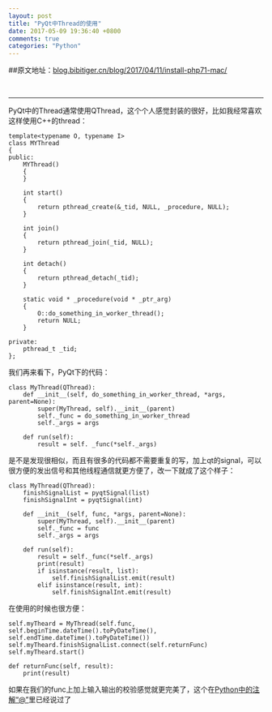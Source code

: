 ```yaml
---
layout: post
title: "PyQt中Thread的使用"
date: 2017-05-09 19:36:40 +0800
comments: true
categories: "Python"
---
```


##原文地址：[blog.bibitiger.cn/blog/2017/04/11/install-php71-mac/](http://blog.bibitiger.cn/blog/2017/05/09/use-thread-in-pyqt/)

<br/>

---

PyQt中的Thread通常使用QThread，这个个人感觉封装的很好，比如我经常喜欢这样使用C++的thread：

<!--more-->

```
template<typename O, typename I>
class MYThread
{
public:
	MYThread()
	{
	}

	int start()
	{
		return pthread_create(&_tid, NULL, _procedure, NULL);
	}

	int join()
	{
		return pthread_join(_tid, NULL);
	}

	int detach()
	{
		return pthread_detach(_tid);
	}

	static void * _procedure(void * _ptr_arg)
	{
		O::do_something_in_worker_thread();
		return NULL;
	}

private:
	pthread_t _tid;
};

```

我们再来看下，PyQt下的代码：

```
class MyThread(QThread):
    def __init__(self, do_something_in_worker_thread, *args, parent=None):
        super(MyThread, self).__init__(parent)
        self._func = do_something_in_worker_thread
        self._args = args

    def run(self):
        result = self. _func(*self._args)
```

是不是发现很相似，而且有很多的代码都不需要重复的写，加上qt的signal，可以很方便的发出信号和其他线程通信就更方便了，改一下就成了这个样子：

```
class MyThread(QThread):
    finishSignalList = pyqtSignal(list)
    finishSignalInt = pyqtSignal(int)

    def __init__(self, func, *args, parent=None):
        super(MyThread, self).__init__(parent)
        self._func = func
        self._args = args

    def run(self):
        result = self._func(*self._args)
        print(result)
        if isinstance(result, list):
            self.finishSignalList.emit(result)
        elif isinstance(result, int):
            self.finishSignalInt.emit(result)
```

在使用的时候也很方便：

```
self.myTheard = MyThread(self.func, self.beginTime.dateTime().toPyDateTime(), self.endTime.dateTime().toPyDateTime())
self.myTheard.finishSignalList.connect(self.returnFunc)
self.myTheard.start()

def returnFunc(self, result):
	print(result)
```

如果在我们的func上加上输入输出的校验感觉就更完美了，这个在[Python中的注解“@”](http://blog.bibitiger.cn/blog/2017/04/17/pythondecoratorsforfunctions/)里已经说过了